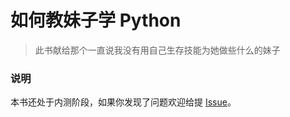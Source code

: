 # 如何教妹子学 Python

> 此书献给那个一直说我没有用自己生存技能为她做些什么的妹子

### 说明
本书还处于内测阶段，如果你发现了问题欢迎给提 [Issue](https://github.com/runforever/py4g/issues)。
